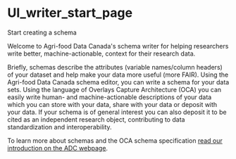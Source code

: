 # UI_writer_start_page

Start creating a schema

Welcome to Agri-food Data Canada's schema writer for helping researchers write better, machine-actionable, context for their research data.

Briefly, schemas describe the attributes (variable names/column headers) of your dataset and help make your data more useful (more FAIR). Using the Agri-food Data Canada schema editor, you can write a schema for your data sets. Using the language of Overlays Capture Architecture (OCA) you can easily write human- and machine-actionable descriptions of your data which you can store with your data, share with your data or deposit with your data. If your schema is of general interest you can also deposit it to be cited as an independent research object, contributing to data standardization and interoperability.

To learn more about schemas and the OCA schema specification [read our introduction on the ADC webpage](https://agrifooddatacanada.ca/semantic-engine/).
